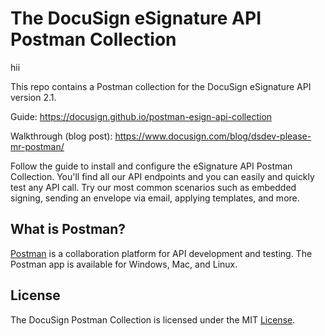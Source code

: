 # The DocuSign eSignature API Postman Collection

hii

This repo contains a Postman collection for the DocuSign eSignature API version 2.1. 

Guide: https://docusign.github.io/postman-esign-api-collection 

Walkthrough (blog post): https://www.docusign.com/blog/dsdev-please-mr-postman/ 

Follow the guide to install and configure the eSignature API Postman Collection. You'll find all our API endpoints and you can easily and quickly test any API call. Try our most common scenarios such as embedded signing, sending an envelope via email, applying templates, and more. 

## What is Postman? 

[Postman](https://www.getpostman.com/) is a collaboration platform for API development and testing. The Postman app is available for Windows, Mac, and Linux.  

## License 

The DocuSign Postman Collection is licensed under the MIT [License](LICENSE).
